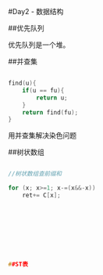 #Day2 - 数据结构

##优先队列

优先队列是一个堆。

##并查集

```cpp

find(u){
    if(u == fu){
        return u;
    }
    return find(fu);
}

```

用并查集解决染色问题

##树状数组

```cpp

//树状数组查前缀和

for (x; x>=1; x-=(x&&-x))
    ret+= C[x];









##ST表